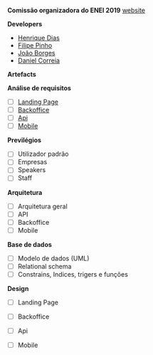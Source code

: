 **Comissão organizadora do ENEI 2019**
[website](http://enei.pt)

**Developers**
- [Henrique Dias]()
- [Filipe Pinho]()
- [João Borges]()
- [Daniel Correia]()


**Artefacts**

**Análise de requisitos**
- [ ] [Landing Page](https://github.com/henrydays/ENEI2019/blob/master/artefacts/requirements/landing.pdf)
- [ ] [Backoffice](https://github.com/henrydays/ENEI2019/blob/master/artefacts/requirements/backoffice.pdf)
- [ ] [Api](https://github.com/henrydays/ENEI2019/blob/master/artefacts/requirements/api.pdf)
- [ ] [Mobile](https://github.com/henrydays/ENEI2019/blob/master/artefacts/requirements/mobile.pdf)

**Previlégios**
- [ ] Utilizador padrão
- [ ] Empresas
- [ ] Speakers
- [ ] Staff 

**Arquitetura**
- [ ] Arquitetura geral
- [ ] API
- [ ] Backoffice
- [ ] Mobile

**Base de dados**
- [ ] Modelo de dados (UML)
- [ ] Relational schema
- [ ] Constrains, Indices, trigers e funções
    
**Design**
- [ ] Landing Page
- [ ] Backoffice
- [ ] Api
- [ ] Mobile
    
